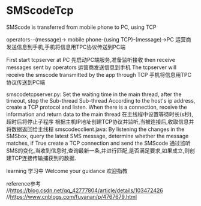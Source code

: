 # SMScodeTcp
SMScode  is transferred from mobile phone to PC, using TCP

operators--(message)-> mobile phone-(using TCP)-(message)->PC 
运营商发送信息到手机,手机将信息用TPC协议传送到PC端

First start tcpserver at PC
先启动PC端服务,准备监听接收
then receive messages sent by operators
运营商发送信息到手机
The tcpserver will receive the smscode transmitted by the app through TCP
手机将信息用TPC协议传送到PC端

smscodetcpserver.py:
Set the waiting time in the main thread, after the timeout, stop the Sub-thread
Sub-thread
According to the host's ip address, create a TCP protocol and listen. When there is a connection, receive the information and return data to the main thread
在主线程中设置等待时长(s秒),超时后将停止子程序
根据主机IP地址创建TCP协议并监听,当被连接后,收取信息并将数据返回给主线程
smscodecclient.java:
By listening the changes in the SMSbox, query the latest SMS message, determine whether the message matches, if True create a TCP connection and send the SMScode
通过监听SMS的变化,当收到信息时,查询最新一条,并进行匹配,是否满足要求,如果成立,则创建TCP连接传输捕获到的数据.


learning
学习中
Welcome your guidance
欢迎指教

reference参考
//https://blog.csdn.net/qq_42777804/article/details/103472426
//https://www.cnblogs.com/fuyanan/p/4767679.html
